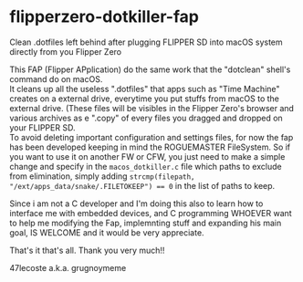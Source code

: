 # flipperzero-dotkiller-fap     
Clean .dotfiles left behind after plugging FLIPPER SD into macOS system directly from you Flipper Zero

This FAP (Flipper APplication) do the same work that the "dotclean" shell's command do on macOS.      
It cleans up all the useless ".dotfiles" that apps such as "Time Machine" creates on a external drive, everytime you put stuffs from macOS to the external drive. (These files will be visibles in the Flipper Zero's browser and various archives as e ".copy" of every files you dragged and dropped on your FLIPPER SD.       
To avoid deleting important configuration and settings files, for now the fap has been developed keeping in mind the ROGUEMASTER FileSystem. So if you want to use it on another FW or CFW, you just need to make a simple change and specify in the `macos_dotkiller.c` file which paths to exclude from elimination, simply adding `strcmp(filepath, "/ext/apps_data/snake/.FILETOKEEP") == 0` in the list of paths to keep.

Since i am not a C developer and I'm doing this also to learn how to interface me with embedded devices, and C programming WHOEVER want to help me modifying the Fap, implemnting stuff and expanding his main goal, IS WELCOME and it would be very appreciate.

That's it that's all. Thank you very much!!

47lecoste a.k.a. grugnoymeme

